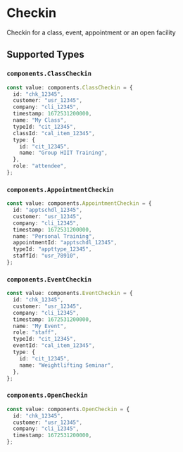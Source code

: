 # Checkin

Checkin for a class, event, appointment or an open facility


## Supported Types

### `components.ClassCheckin`

```typescript
const value: components.ClassCheckin = {
  id: "chk_12345",
  customer: "usr_12345",
  company: "cli_12345",
  timestamp: 1672531200000,
  name: "My Class",
  typeId: "cit_12345",
  classId: "cal_item_12345",
  type: {
    id: "cit_12345",
    name: "Group HIIT Training",
  },
  role: "attendee",
};
```

### `components.AppointmentCheckin`

```typescript
const value: components.AppointmentCheckin = {
  id: "apptschdl_12345",
  customer: "usr_12345",
  company: "cli_12345",
  timestamp: 1672531200000,
  name: "Personal Training",
  appointmentId: "apptschdl_12345",
  typeId: "appttype_12345",
  staffId: "usr_78910",
};
```

### `components.EventCheckin`

```typescript
const value: components.EventCheckin = {
  id: "chk_12345",
  customer: "usr_12345",
  company: "cli_12345",
  timestamp: 1672531200000,
  name: "My Event",
  role: "staff",
  typeId: "cit_12345",
  eventId: "cal_item_12345",
  type: {
    id: "cit_12345",
    name: "Weightlifting Seminar",
  },
};
```

### `components.OpenCheckin`

```typescript
const value: components.OpenCheckin = {
  id: "chk_12345",
  customer: "usr_12345",
  company: "cli_12345",
  timestamp: 1672531200000,
};
```

